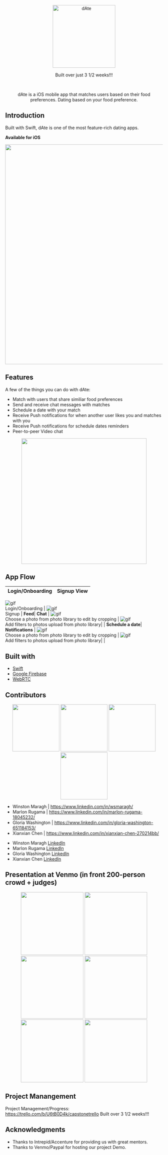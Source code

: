 <p align="center">
  <a>
    <img alt="dAte" title="dAte" src="https://i.imgur.com/JiCtsAJ.png" width="200">
    <p align="center"> Built over just 3 1/2 weeks!!! </p> <br>
  </a>
</p>

<p align="center">
  dAte is a iOS mobile app that matches users based on their food preferences.
  Dating based on your food preference.
</p>


## Introduction

Built with Swift, dAte is one of the most feature-rich dating apps.

**Available for iOS**

<p align="center">
  <img src = "https://i.imgur.com/W3kRNTb.png" width=700>
</p>


## Features

A few of the things you can do with dAte:

* Match with users that share similiar food preferences
* Send and receive chat messages with matches
* Schedule a date with your match
* Receive Push notifications for when another user likes you and matches with you
* Receive Push notifications for schedule dates reminders
* Peer-to-peer Video chat

<p align="center">
  <img src = "https://i.imgur.com/W3kRNTb.png" width=400>
</p>


## App Flow
**Login/Onboarding**| **Signup View** |
:---: | :---: |
![gif](https://i.imgur.com/EDTxqY8.png) 
<br/>Login/Onboarding | 
![gif](https://i.imgur.com/EDTxqY8.png) 
<br/>Signup | 
**Feed**| **Chat** |
![gif](https://i.imgur.com/EDTxqY8.png) 
<br/>Choose a photo from photo library to edit by cropping | 
![gif](https://i.imgur.com/EDTxqY8.png) 
<br/>Add filters to photos upload from photo library| |
**Schedule a date**| **Notifications** |
![gif](https://i.imgur.com/EDTxqY8.png) 
<br/>Choose a photo from photo library to edit by cropping | 
![gif](https://i.imgur.com/EDTxqY8.png) 
<br/>Add filters to photos upload from photo library| |

## Built with 

- [Swift](https://developer.apple.com/swift/)
- [Google Firebase](https://firebase.google.com/)
- [WebRTC](https://developer.apple.com/swift/)


## Contributors
<p align="center">
   <img src = "https://i.imgur.com/J5ctv0K.jpg" width=150>
   <img src = "https://i.imgur.com/cTfBCeR.jpg" width=150>
   <img src = "https://i.imgur.com/udLbcpB.jpg" width=150>
   <img src = "https://i.imgur.com/IRbB54m.png" width=150>
</p>

* Winston Maragh | https://www.linkedin.com/in/wsmaragh/
* Marlon Rugama | https://www.linkedin.com/in/marlon-rugama-18045232/
* Gloria Washington | https://www.linkedin.com/in/gloria-washington-651184153/
* Xianxian Chen | https://www.linkedin.com/in/xianxian-chen-270214bb/

- Winston Maragh [LinkedIn](https://www.linkedin.com/in/wsmaragh/)
- Marlon Rugama [LinkedIn](https://www.linkedin.com/in/marlon-rugama-18045232/)
- Gloria Washington [LinkedIn](https://www.linkedin.com/in/gloria-washington-651184153/)
- Xianxian Chen [LinkedIn](https://www.linkedin.com/in/xianxian-chen-270214bb/)


## Presentation at Venmo (in front 200-person crowd + judges)
<p align="center">
   <img src = "https://i.imgur.com/IPNN17k.jpg" width=200>
   <img src = "https://i.imgur.com/cBVDTGV.jpg" width=200>
   <img src = "https://i.imgur.com/QQ7h3Xp.jpg" width=200>
   <img src = "https://i.imgur.com/3Lqem60.jpg" width=200>
   <img src = "https://i.imgur.com/aQdGSZy.jpg" width=200>
   <img src = "https://i.imgur.com/vTLhaao.jpg" width=200>
</p>


## Project Manangement
Project Management/Progress: 
https://trello.com/b/U6tB0D4k/capstonetrello
Built over 3 1/2 weeks!!!


## Acknowledgments
* Thanks to Intrepid/Accenture for providing us with great mentors.
* Thanks to Venmo/Paypal for hosting our project Demo.


